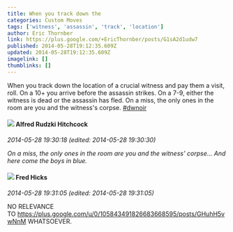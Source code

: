 ```yaml
---
title: When you track down the
categories: Custom Moves
tags: ['witness', 'assassin', 'track', 'location']
author: Eric Thornber
link: https://plus.google.com/+EricThornber/posts/G1sA2d1udw7
published: 2014-05-28T19:12:35.609Z
updated: 2014-05-28T19:12:35.609Z
imagelink: []
thumblinks: []
---
```


When you track down the location of a crucial witness and pay them a visit, roll. On a 10+ you arrive before the assassin strikes. On a 7-9, either the witness is dead or the assassin has fled. On a miss, the only ones in the room are you and the witness&#39;s corpse. <a rel="nofollow" class="ot-hashtag" href="https://plus.google.com/s/%23dwnoir/posts">#dwnoir</a>
<div id='comment z12tifiigqqyursmt23euzxqzriqh3zb504'>
  <h4><img src='{{site.baseurl}}//images/avatars/100812462809734403456_photo.jpg'> Alfred Rudzki Hitchcock</h4>
      <p><cite>2014-05-28 19:30:18 (edited: 2014-05-28 19:30:30)</cite></p>
        <p><i>On a miss, the only ones in the room are you and the witness&#39; corpse... And here come the boys in blue.</i></p>
</div>
        

<div id='comment z12tifiigqqyursmt23euzxqzriqh3zb504'>
  <h4><img src='{{site.baseurl}}//images/avatars/105843491826683668595_photo.jpg'> Fred Hicks</h4>
      <p><cite>2014-05-28 19:31:05 (edited: 2014-05-28 19:31:05)</cite></p>
        <p>NO RELEVANCE TO <a href="https://plus.google.com/u/0/105843491826683668595/posts/GHuhH5vwNnM" class="ot-anchor">https://plus.google.com/u/0/105843491826683668595/posts/GHuhH5vwNnM</a> WHATSOEVER.</p>
</div>
        